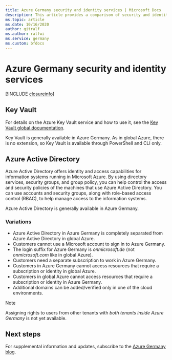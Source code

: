 ```yaml
---
title: Azure Germany security and identity services | Microsoft Docs
description: This article provides a comparison of security and identity services for Azure Germany.
ms.topic: article
ms.date: 10/16/2020
author: gitralf
ms.author: ralfwi 
ms.service: germany
ms.custom: bfdocs
---
```


# Azure Germany security and identity services

[!INCLUDE [closureinfo](../../includes/germany-closure-info.md)]

## Key Vault
For details on the Azure Key Vault service and how to use it, see the [Key Vault global documentation](../key-vault/index.yml).

Key Vault is generally available in Azure Germany. As in global Azure, there is no extension, so Key Vault is available through PowerShell and CLI only.

## Azure Active Directory
Azure Active Directory offers identity and access capabilities for information systems running in Microsoft Azure. By using directory services, security groups, and group policy, you can help control the access and security policies of the machines that use Azure Active Directory. You can use accounts and security groups, along with role-based access control (RBAC), to help manage access to the information systems. 

Azure Active Directory is generally available in Azure Germany.

### Variations

* Azure Active Directory in Azure Germany is completely separated from Azure Active Directory in global Azure. 
* Customers cannot use a Microsoft account to sign in to Azure Germany.
* The login suffix for Azure Germany is *onmicrosoft.de* (not *onmicrosoft.com* like in global Azure).
* Customers need a separate subscription to work in Azure Germany.
* Customers in Azure Germany cannot access resources that require a subscription or identity in global Azure.
* Customers in global Azure cannot access resources that require a subscription or identity in Azure Germany.
* Additional domains can be added/verified only in one of the cloud environments.
 
> [!NOTE]
> Assigning rights to users from other tenants with *both tenants inside Azure Germany* is not yet available.


## Next steps
For supplemental information and updates, subscribe to the 
[Azure Germany blog](https://blogs.msdn.microsoft.com/azuregermany/).





